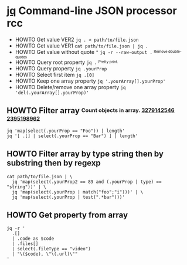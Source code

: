 # [jq][] Command-line JSON processor rcc

[jq]: https://github.com/jqlang/jq

* HOWTO Get value  VER2 `jq . < path/to/file.json`
* HOWTO Get value  VER1 `cat path/to/file.json | jq .`
* HOWTO Get value without quote `"` `jq -r --raw-output .` <sup><sub>Remove double-quotes</sub></sup>
* HOWTO Query root property `jq .` <sup><sub>Pretty print.</sub></sup>
* HOWTO Query property `jq .yourProp`
* HOWTO Select first item `jq .[0]`
* HOWTO Keep one array property `jq '.yourArray[].yourProp'`
* HOWTO Delete/remove one array property `jq 'del(.yourArray[].yourProp)'`

## HOWTO Filter array <sup><sub>Count objects in array. [3279142546][] [2395198962][]</sub></sup>

    jq 'map(select(.yourProp == "Foo")) | length'
    jq '[ .[] | select(.yourProp == "Bar") ] | length'

[3279142546]: https://stackoverflow.com/questions/26701538/how-to-filter-an-array-of-objects-based-on-values-in-an-inner-array-with-jq#26701851
[2395198962]: https://stackoverflow.com/questions/38121740/how-to-filter-array-of-objects-by-element-property-values-using-jq#38126806

## HOWTO Filter array by type string then by substring then by regexp

    cat path/to/file.json | \
      jq 'map(select(.yourProp2 == 89 and (.yourProp | type) == "string"))' | \
      jq 'map(select(.yourProp | match("foo";"i")))' | \
      jq 'map(select(.yourProp | test(".*bar")))'

## HOWTO Get property from array

    jq -r '
      .[]
      | .code as $code
      | .files[]
      | select(.fileType == "video")
      | "\($code), \"\(.url)\""
    '
